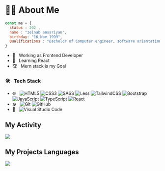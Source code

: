# 👩‍💻 About Me

```javascript
const me = {
  status : 202 ,
  name : "zeinab ansariyan",
  birthday: "16 Nov 1999",
  Qualifications : "Bachelor of Computer engineer, software orientation",
}
```


- 💼 &nbsp; Working as Frontend Developer
- 🌱 &nbsp; Learning React
- 🏆 &nbsp; Mern stack is my Goal




<h3>🛠 &nbsp; Tech Stack </h3>

- 🌐 &nbsp;
![HTML5](https://img.shields.io/badge/html5-%23E34F26.svg?style=flat&logo=html5&logoColor=white)
![CSS3](https://img.shields.io/badge/css3-%231572B6.svg?style=flat&logo=css3&logoColor=white)
![SASS](https://img.shields.io/badge/SASS-hotpink.svg?style=flat&logo=SASS&logoColor=white)
![Less](https://img.shields.io/badge/less-2B4C80?style=flat&logo=less&logoColor=white)
![TailwindCSS](https://img.shields.io/badge/tailwindcss-%2338B2AC.svg?style=for-the-badge&logo=tailwind-css&logoColor=white)
![Bootstrap](https://img.shields.io/badge/bootstrap-%238511FA.svg?style=flat&logo=bootstrap&logoColor=white)
![JavaScript](https://img.shields.io/badge/javascript-%23323330.svg?style=flat&logo=javascript&logoColor=%23F7DF1E)
![TypeScript](https://img.shields.io/badge/typescript-%23007ACC.svg?style=for-the-badge&logo=typescript&logoColor=white)
![React](https://img.shields.io/badge/react-%2320232a.svg?style=flat&logo=react&logoColor=%2361DAFB)
- ⚙ &nbsp;
  ![Git](https://img.shields.io/badge/git-%23F05033.svg?style=flat&logo=git&logoColor=white)
  ![GitHub](https://img.shields.io/badge/github-%23121011.svg?style=flat&logo=github&logoColor=white)
- 🔧 &nbsp;
![Visual Studio Code](https://img.shields.io/badge/Visual%20Studio%20Code-0078d7.svg?style=flat&logo=visual-studio-code&logoColor=white)


## My Activity
<img src="https://github-readme-stats.vercel.app/api?username=zeinabansarian&show_icons=true&theme=radical"/>

## My Projects Languages
<img src="https://github-readme-stats.vercel.app/api/top-langs/?username=zeinabansarian&layout=donut"/>


